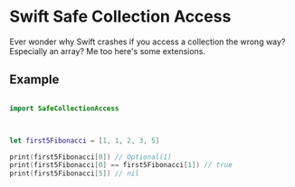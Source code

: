# Swift Safe Collection Access #

Ever wonder why Swift crashes if you access a collection the wrong way? Especially an array? Me too here's some extensions.



## Example ##

```swift

import SafeCollectionAccess



let first5Fibonacci = [1, 1, 2, 3, 5]

print(first5Fibonacci[0]) // Optional(1)
print(first5Fibonacci[0] == first5Fibonacci[1]) // true
print(first5Fibonacci[5]) // nil
```
